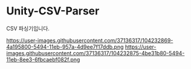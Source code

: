 # Unity-CSV-Parser
CSV 파싱기입니다.

https://user-images.githubusercontent.com/37136317/104232869-4a195800-5494-11eb-957a-4d9ee7f17ddb.png
https://user-images.githubusercontent.com/37136317/104232875-4be31b80-5494-11eb-8ee3-6fbcaebf082f.png
